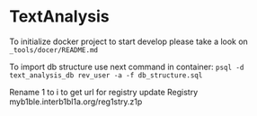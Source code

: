 # TextAnalysis

To initialize docker project to start develop
please take a look on 
`_tools/docer/README.md`

To import db structure use next command in container:
`psql -d text_analysis_db rev_user -a -f db_structure.sql`

Rename 1 to i to get url for registry update
Registry myb1ble.interb1bl1a.org/reg1stry.z1p
